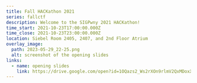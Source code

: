 ```yaml
---
title: Fall HACKathon 2021
series: fallctf
description: Welcome to the SIGPwny 2021 HACKathon!
time_start: 2021-10-23T17:00:00.000Z
time_close: 2021-10-23T23:00:00.000Z
location: Siebel Room 2405, 2407, and 2nd Floor Atrium
overlay_image:
  path: 2023-05-29_22-25.png
  alt: screenshot of the opening slides
links:
  - name: opening slides
    link: https://drive.google.com/open?id=1OQazs2_Ws2rXOn9rlmV2QxMDoxXQAtlEEiWeLienVu4
---
```

